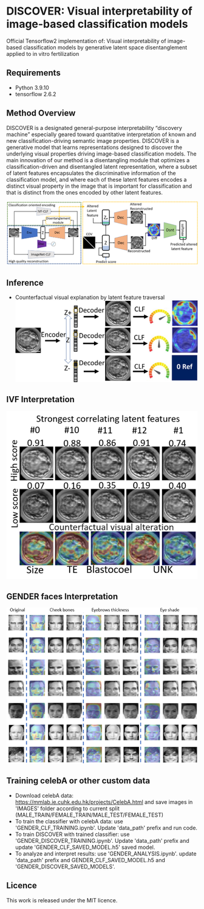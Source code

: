 # DISCOVER: Visual interpretability of image-based classification models 
Official Tensorflow2 implementation of: Visual interpretability of image-based classification models by generative latent space disentanglement applied to in vitro fertilization

## Requirements
* Python 3.9.10
* tensorflow 2.6.2


## Method Overview
DISCOVER is a designated general-purpose interpretability “discovery machine” especially geared toward quantitative interpretation 
of known and new classification-driving semantic image properties. 
DISCOVER is a generative model that learns representations designed to discover the underlying visual properties driving image-based
classification models. The main innovation of our method is a disentangling module that optimizes a classification-driven and disentangled
latent representation, where a subset of latent features encapsulates the discriminative information of the classification model, 
and where each of these latent features encodes a distinct visual property in the image that is important for classification and that
is distinct from the ones encoded by other latent features.

![architecture](./DOCS/DISCOVER_architecture.png)

## Inference
* Counterfactual visual explanation by latent feature traversal
![IVF analysis](./DOCS/Inference.png)

## IVF Interpretation
![IVF analysis](./DOCS/IVF_explanations_.png)

## GENDER faces Interpretation
![GENDER analysis](./DOCS/GENDER_explanations.PNG)

## Training celebA or other custom data
* Download celebA data: https://mmlab.ie.cuhk.edu.hk/projects/CelebA.html and save images in 'IMAGES' folder according to current split (MALE_TRAIN/FEMALE_TRAIN/MALE_TEST/FEMALE_TEST) 
* To train the classifier with celebA data:  use 'GENDER_CLF_TRAINING.ipynb'. Update 'data_path' prefix and run code.
* To train DISCOVER with trained classifier: use 'GENDER_DISCOVER_TRAINING.ipynb'. Update 'data_path' prefix and update 'GENDER_CLF_SAVED_MODEL.h5' saved model. 
* To analyze and interpret results:          use 'GENDER_ANALYSIS.ipynb'. update 'data_path' prefix and GENDER_CLF_SAVED_MODEL.h5 and 'GENDER_DISCOVER_SAVED_MODELS'.

## Licence

This work is released under the MIT licence.

